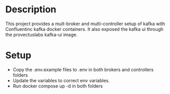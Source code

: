 # Description
This project provides a mult-broker and multi-controller setup of kafka with Confluentinc kafka docker containers. It also exposed the kafka ui through the  provectuslabs kafka-ui image. 

# Setup
- Copy the .env.example files to .env in both brokers and controllers folders
- Update the variables to correct env variables.
- Run docker compose up -d in both folders